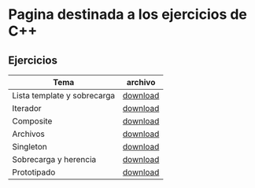 # Pagina destinada  a los ejercicios de C++

## Ejercicios

| Tema | archivo |
| ----- | ------ |
| Lista template y sobrecarga | [download](https://Braslyn.github.io/Ejercicios/C++/Listatemplate.zip) |
| Iterador | [download](https://Braslyn.github.io/Ejercicios/C++/Iteradores.zip) |
| Composite | [download](https://Braslyn.github.io/Ejercicios/C++/Composite_Empresa.zip) |
| Archivos | [download](https://Braslyn.github.io/Ejercicios/C++/Archivos.zip) |
| Singleton | [download](https://Braslyn.github.io/Ejercicios/C++/Singleton.zip) |
| Sobrecarga y herencia | [download](https://Braslyn.github.io/Ejercicios/C++/SobreCarga_y_herencia.zip) |
| Prototipado | [download](https://Braslyn.github.io/Ejercicios/C++/Prototipado.zip) |